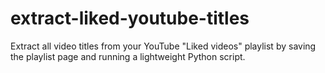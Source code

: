 # extract-liked-youtube-titles
Extract all video titles from your YouTube "Liked videos" playlist by saving the playlist page and running a lightweight Python script.
